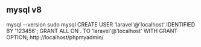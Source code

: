 ## mysql v8

mysql --version
sudo mysql
CREATE USER 'laravel'@'localhost' IDENTIFIED BY '123456';
GRANT ALL ON *.* TO 'laravel'@'localhost' WITH GRANT OPTION;
http://localhost/phpmyadmin/